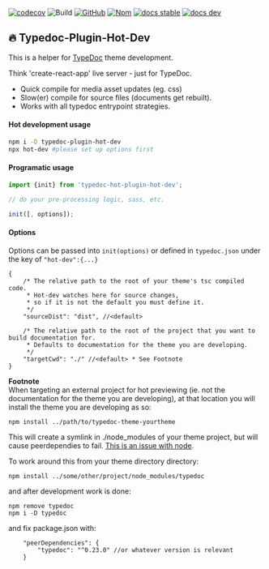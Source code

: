 [![codecov](https://codecov.io/gh/citkane/typedoc-plugin-hot-dev/branch/main/graph/badge.svg?token=GXPS7CMTXP)](https://codecov.io/gh/citkane/typedoc-plugin-hot-dev)
![Build](https://github.com/citkane/typedoc-plugin-hot-dev/actions/workflows/build.yml/badge.svg)
[![GitHub](https://badgen.net/badge/icon/github?icon=github&label)](https://github.com/citkane/typedoc-plugin-hot-dev)
[![Npm](https://badgen.net/badge/icon/npm?icon=npm&label)](https://npmjs.com/package/typedoc-plugin-hot-dev)
[![docs stable](https://img.shields.io/badge/docs-stable-teal.svg)](https://citkane.github.io/typedoc-plugin-hot-dev/stable)
[![docs dev](https://img.shields.io/badge/docs-dev-teal.svg)](https://citkane.github.io/typedoc-plugin-hot-dev/dev)

## 🔥 Typedoc-Plugin-Hot-Dev
This is a helper for [TypeDoc](https://typedoc.org/) theme development.  

Think 'create-react-app' live server - just for TypeDoc.
- Quick compile for media asset updates (eg. css)
- Slow(er) compile for source files (documents get rebuilt).
- Works with all typedoc entrypoint strategies.

#### Hot development usage
```bash
npm i -D typedoc-plugin-hot-dev
npx hot-dev #please set up options first
```
#### Programatic usage
```ts
import {init} from 'typedoc-hot-plugin-hot-dev';

// do your pre-processing logic, sass, etc.

init([, options]);

```

#### Options
Options can be passed into `init(options)` or defined in `typedoc.json` under the key of `"hot-dev":{...}`

```jsonc
{
	/* The relative path to the root of your theme's tsc compiled code. 
	 * Hot-dev watches here for source changes,
	 * so if it is not the default you must define it.
	 */
	"sourceDist": "dist", //<default>

	/* The relative path to the root of the project that you want to build documentation for.  
	 * Defaults to documentation for the theme you are developing.
	 */
	"targetCwd": "./" //<default> * See Footnote
}
```

**Footnote**  
When targeting an external project for hot previewing (ie. not the documentation for the theme you are developing), at that location you will install the theme you are developing as so:
```
npm install ../path/to/typedoc-theme-yourtheme
```

This will create a symlink in ./node_modules of your theme project, but will cause peerdependies to fail. [This is an issue with node](https://github.com/npm/npm/issues/5875).

To work around this from your theme directory directory:
```
npm install ../some/other/project/node_modules/typedoc
```

and after development work is done:
```
npm remove typedoc
npm i -D typedoc
```
and fix package.json with:
```jsonc
	"peerDependencies": {
		"typedoc": "^0.23.0" //or whatever version is relevant
	}
```
